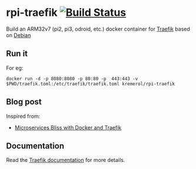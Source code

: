 # rpi-traefik [![Build Status](https://travis-ci.org/kremerol/rpi-traefik.svg?branch=master)](https://travis-ci.org/hypriot/rpi-traefik)

Build an ARM32v7 (pi2, pi3, odroid, etc.) docker container for [Traefik](https://traefik.io/) based on [Debian](http://debian.org/)

## Run it

For eg:

```
docker run -d -p 8080:8080 -p 80:80 -p  443:443 -v $PWD/traefik.toml:/etc/traefik/traefik.toml kremerol/rpi-traefik
```

## Blog post

Inspired from: 
* [Microservices Bliss with Docker and Traefik](http://blog.hypriot.com/post/microservices-bliss-with-docker-and-traefik/)

## Documentation

Read the [Traefik documentation](https://docs.traefik.io/) for more details.
